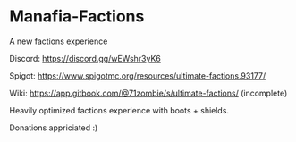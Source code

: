 # Manafia-Factions
A new factions experience



Discord: https://discord.gg/wEWshr3yK6

Spigot: https://www.spigotmc.org/resources/ultimate-factions.93177/

Wiki: https://app.gitbook.com/@71zombie/s/ultimate-factions/ (incomplete)

Heavily optimized factions experience with boots + shields.


Donations appriciated :)
